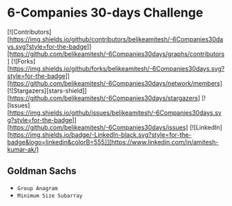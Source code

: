 # 6-Companies 30-days Challenge

[![Contributors][https://img.shields.io/github/contributors/belikeamitesh/-6Companies30days.svg?style=for-the-badge]][https://github.com/belikeamitesh/-6Companies30days/graphs/contributors]
[![Forks][https://img.shields.io/github/forks/belikeamitesh/-6Companies30days.svg?style=for-the-badge]][https://github.com/belikeamitesh/-6Companies30days/network/members]
[![Stargazers][stars-shield]][https://github.com/belikeamitesh/-6Companies30days/stargazers]
[![Issues][https://img.shields.io/github/issues/belikeamitesh/-6Companies30days.svg?style=for-the-badge]][https://github.com/belikeamitesh/-6Companies30days/issues]
[![LinkedIn][https://img.shields.io/badge/-LinkedIn-black.svg?style=for-the-badge&logo=linkedin&colorB=555]][https://www.linkedin.com/in/amitesh-kumar-ak/]




## Goldman Sachs
* `Group Anagram`
* `Minimum Size Subarray`
